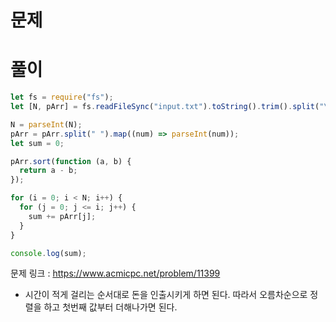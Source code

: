 # 문제

# 풀이

```javascript
let fs = require("fs");
let [N, pArr] = fs.readFileSync("input.txt").toString().trim().split("\n");

N = parseInt(N);
pArr = pArr.split(" ").map((num) => parseInt(num));
let sum = 0;

pArr.sort(function (a, b) {
  return a - b;
});

for (i = 0; i < N; i++) {
  for (j = 0; j <= i; j++) {
    sum += pArr[j];
  }
}

console.log(sum);
```

문제 링크 : https://www.acmicpc.net/problem/11399

- 시간이 적게 걸리는 순서대로 돈을 인출시키게 하면 된다. 따라서 오름차순으로 정렬을 하고 첫번째 값부터 더해나가면 된다.
